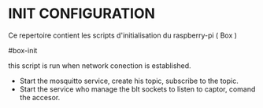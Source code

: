 # INIT CONFIGURATION

Ce repertoire contient les scripts d'initialisation du raspberry-pi ( Box ) 

#box-init

this script is run when network conection is established.

+ Start the mosquitto service, create his topic, subscribe to the topic.
+ Start the service who manage the blt sockets to listen to captor, comand the accesor.




